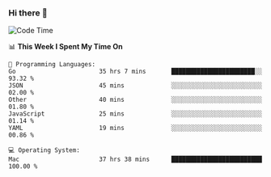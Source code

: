 ### Hi there 👋

<!--
**CrazyCollin/crazycollin** is a ✨ _special_ ✨ repository because its `README.md` (this file) appears on your GitHub profile.

Here are some ideas to get you started:

- 🔭 I’m currently working on ...
- 🌱 I’m currently learning ...
- 👯 I’m looking to collaborate on ...
- 🤔 I’m looking for help with ...
- 💬 Ask me about ...
- 📫 How to reach me: ...
- 😄 Pronouns: ...
- ⚡ Fun fact: ...
-->

<!--START_SECTION:waka-->
![Code Time](http://img.shields.io/badge/Code%20Time-4%2C026%20hrs%2013%20mins-blue)

📊 **This Week I Spent My Time On** 

```text
💬 Programming Languages: 
Go                       35 hrs 7 mins       ███████████████████████░░   93.32 % 
JSON                     45 mins             ░░░░░░░░░░░░░░░░░░░░░░░░░   02.00 % 
Other                    40 mins             ░░░░░░░░░░░░░░░░░░░░░░░░░   01.80 % 
JavaScript               25 mins             ░░░░░░░░░░░░░░░░░░░░░░░░░   01.14 % 
YAML                     19 mins             ░░░░░░░░░░░░░░░░░░░░░░░░░   00.86 % 

💻 Operating System: 
Mac                      37 hrs 38 mins      █████████████████████████   100.00 % 
```


<!--END_SECTION:waka-->
